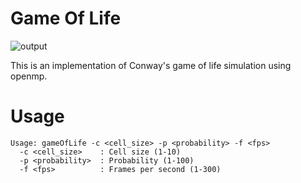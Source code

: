 # Game Of Life

![output](https://github.com/user-attachments/assets/5b97ad28-8157-48fd-9add-48a1b08c9459)

This is an implementation of Conway's game of life simulation using openmp.

# Usage
```
Usage: gameOfLife -c <cell_size> -p <probability> -f <fps>
  -c <cell_size>    : Cell size (1-10)
  -p <probability>  : Probability (1-100)
  -f <fps>          : Frames per second (1-300)
```
